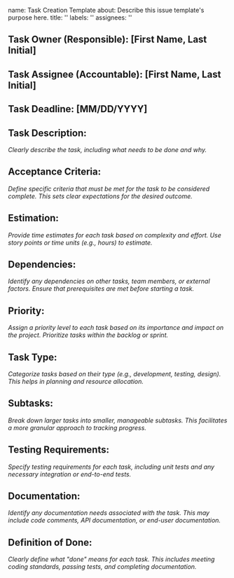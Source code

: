 
name: Task Creation Template
about: Describe this issue template's purpose here.
title: ''
labels: ''
assignees: ''


## Task Owner (Responsible): [First Name, Last Initial]

## Task Assignee (Accountable): [First Name, Last Initial]

## Task Deadline: [MM/DD/YYYY]

## Task Description:

*Clearly describe the task, including what needs to be done and why.*

## Acceptance Criteria:

*Define specific criteria that must be met for the task to be considered complete. This sets clear expectations for the desired outcome.*

## Estimation:

*Provide time estimates for each task based on complexity and effort. Use story points or time units (e.g., hours) to estimate.*

## Dependencies:

*Identify any dependencies on other tasks, team members, or external factors. Ensure that prerequisites are met before starting a task.*

## Priority:

*Assign a priority level to each task based on its importance and impact on the project. Prioritize tasks within the backlog or sprint.*

## Task Type:

*Categorize tasks based on their type (e.g., development, testing, design). This helps in planning and resource allocation.*

## Subtasks:

*Break down larger tasks into smaller, manageable subtasks. This facilitates a more granular approach to tracking progress.*



## Testing Requirements:

*Specify testing requirements for each task, including unit tests and any necessary integration or end-to-end tests.*

## Documentation:

*Identify any documentation needs associated with the task. This may include code comments, API documentation, or end-user documentation.*

## Definition of Done:

*Clearly define what "done" means for each task. This includes meeting coding standards, passing tests, and completing documentation.*
